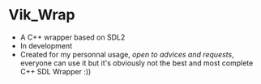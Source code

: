 # Vik_Wrap
- A C++ wrapper based on SDL2
- In development
- Created for my personnal usage, _open to advices and requests_, everyone can use it but it's obviously not the best and most complete C++ SDL Wrapper :))
